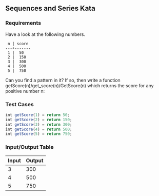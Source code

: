 ## Sequences and Series Kata

### Requirements 

Have a look at the following numbers.

```
 n | score
---+-------
 1 |  50
 2 |  150
 3 |  300
 4 |  500
 5 |  750
```

Can you find a pattern in it? If so, then write a function getScore(n)/get_score(n)/GetScore(n) which returns the score for any positive number n:

### Test Cases

```JavaScript
int getScore(1) = return 50;
int getScore(2) = return 150;
int getScore(3) = return 300;
int getScore(4) = return 500;
int getScore(5) = return 750;
```

### Input/Output Table

| Input                                              | Output |
| :------------------------------------------------- | :----- |
|   3                                             | 300       |
|   4                                             | 500       |
|   5                                             | 750       |
